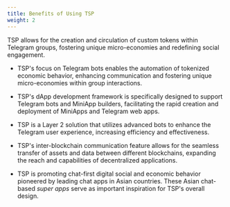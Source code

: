 ```yaml
---
title: Benefits of Using TSP
weight: 2
---
```


TSP allows for the creation and circulation of custom tokens within Telegram groups, fostering unique micro-economies and redefining social engagement.

* TSP's focus on Telegram bots enables the automation of tokenized economic behavior, enhancing communication and fostering unique micro-economies within group interactions.

*  TSP's dApp development framework is specifically designed to support Telegram bots and MiniApp builders, facilitating the rapid creation and deployment of MiniApps and Telegram web apps.

* TSP is a Layer 2 solution that utilizes advanced bots to enhance the Telegram user experience, increasing efficiency and effectiveness.

* TSP's inter-blockchain communication feature allows for the seamless transfer of assets and data between different blockchains, expanding the reach and capabilities of decentralized applications.

* TSP is promoting chat-first digital social and economic behavior pioneered by leading chat apps in Asian countries. These Asian chat-based _super apps_ serve as important inspiration for TSP's overall design.